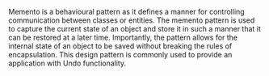 Memento is a behavioural pattern as it defines a manner for controlling communication between classes or entities. The memento pattern is used to capture the 
current state of an object and store it in such a manner that it can be restored at a later time. Importantly, the pattern allows for the internal state of an 
object to be saved without breaking the rules of encapsulation. This design pattern is commonly used to provide an application with Undo functionality.